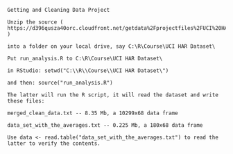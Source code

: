     Getting and Cleaning Data Project

    Unzip the source ( https://d396qusza40orc.cloudfront.net/getdata%2Fprojectfiles%2FUCI%20HAR%20Dataset.zip )

    into a folder on your local drive, say C:\R\Course\UCI HAR Dataset\

    Put run_analysis.R to C:\R\Course\UCI HAR Dataset\

    in RStudio: setwd("C:\\R\\Course\\UCI HAR Dataset\")

    and then: source("run_analysis.R")

    The latter will run the R script, it will read the dataset and write these files:

    merged_clean_data.txt -- 8.35 Mb, a 10299x68 data frame

    data_set_with_the_averages.txt -- 0.225 Mb, a 180x68 data frame

    Use data <- read.table("data_set_with_the_averages.txt") to read the latter to verify the contents.
    
